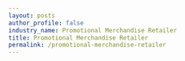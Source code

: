 ```yaml
---
layout: posts 
author_profile: false 
industry_name: Promotional Merchandise Retailer
title: Promotional Merchandise Retailer
permalink: /promotional-merchandise-retailer
---
```

